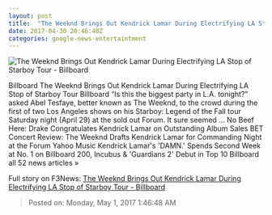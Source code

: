 ```yaml
---
layout: post
title:  "The Weeknd Brings Out Kendrick Lamar During Electrifying LA Stop of Starboy Tour - Billboard"
date: 2017-04-30 20:46:48Z
categories: google-news-entertaintment
---
```


![The Weeknd Brings Out Kendrick Lamar During Electrifying LA Stop of Starboy Tour - Billboard](http://www.billboard.com/files/media/the-weeknd-forum-2017-billboard-1548.jpg)

Billboard The Weeknd Brings Out Kendrick Lamar During Electrifying LA Stop of Starboy Tour Billboard “Is this the biggest party in L.A. tonight?” asked Abel Tesfaye, better known as The Weeknd, to the crowd during the first of two Los Angeles shows on his Starboy: Legend of the Fall tour Saturday night (April 29) at the sold out Forum. It sure seemed ... No Beef Here: Drake Congratulates Kendrick Lamar on Outstanding Album Sales BET Concert Review: The Weeknd Drafts Kendrick Lamar for Commanding Night at the Forum Yahoo Music Kendrick Lamar's 'DAMN.' Spends Second Week at No. 1 on Billboard 200, Incubus & 'Guardians 2' Debut in Top 10 Billboard all 52 news articles »


Full story on F3News: [The Weeknd Brings Out Kendrick Lamar During Electrifying LA Stop of Starboy Tour - Billboard](http://www.f3nws.com/n/vKE44D)

> Posted on: Monday, May 1, 2017 1:46:48 AM
